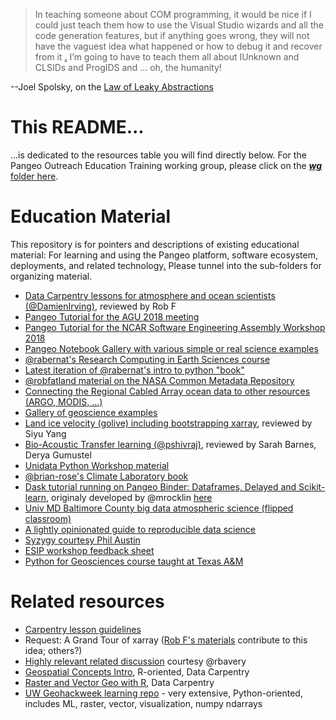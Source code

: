 > In teaching someone about COM programming, it would be nice if I could just teach them how to use 
> the Visual Studio wizards and all the code generation features, but if anything goes wrong, they 
> will not have the vaguest idea what happened or how to debug it and recover from it
>[.](http://github.com/robfatland/ops) I’m going to have to teach them all about IUnknown and CLSIDs 
> and ProgIDS and … oh, the humanity!

--Joel Spolsky, on the [Law of Leaky Abstractions](https://www.joelonsoftware.com/2002/11/11/the-law-of-leaky-abstractions/)

# This README...

...is dedicated to the resources table you will find directly below. For the Pangeo Outreach Education Training working 
group, please click on the 
[***wg*** folder here](https://github.com/pangeo-data/education-material/tree/master/wg).


# Education Material

This repository is for pointers and descriptions of existing educational material: For learning and using the Pangeo 
platform, software ecosystem, deployments, and related technology[.](http://github.com/robfatland/ops) 
Please tunnel into the sub-folders for organizing material. 

- [Data Carpentry lessons for atmosphere and ocean scientists (@DamienIrving)](https://datacarpentry.org/blog/2018/09/atmos-ocean-launch), reviewed by  Rob F 
- [Pangeo Tutorial for the AGU 2018 meeting](https://github.com/pangeo-data/pangeo-tutorial-agu-2018) 
- [Pangeo Tutorial for the NCAR Software Engineering Assembly Workshop 2018](https://github.com/pangeo-data/pangeo-tutorial-sea-2018) 
- [Pangeo Notebook Gallery with various simple or real science examples](https://github.com/pangeo-data/pangeo-example-notebooks)
- [@rabernat's Research Computing in Earth Sciences course](https://rabernat.github.io/research_computing_2018/)
- [Latest iteration of @rabernat's intro to python "book"](http://earth-env-data-science.github.io)
- [@robfatland material on the NASA Common Metadata Repository](https://github.com/pangeo-data/cmr) 
- [Connecting the Regional Cabled Array ocean data to other resources (ARGO, MODIS, ...)](https://github.com/robfatland/synoptic) 
- [Gallery of geoscience examples](https://github.com/robfatland/gallery) 
- [Land ice velocity (golive) including bootstrapping xarray](https://github.com/robfatland/golive), reviewed by  Siyu Yang 
- [Bio-Acoustic Transfer learning (@pshivraj)](https://github.com/pshivraj/batl), reviewed by Sarah Barnes, Derya Gumustel 
- [Unidata Python Workshop material](https://github.com/Unidata/python-workshop) 
- [@brian-rose's Climate Laboratory book](https://brian-rose.github.io/ClimateLaboratoryBook/)
- [Dask tutorial running on Pangeo Binder: Dataframes, Delayed and Scikit-learn](https://github.com/jcrist/anacondacon-2019-tutorial), originaly developed by @mrocklin [here](https:/hub.com/mrocklin/pydata-nyc-2018-tutorial) 
- [Univ MD Baltimore County big data atmospheric science (flipped classroom)](http://cybertraining.umbc.edu/docs/UMBC_CyberTraininging_2019.pdf)
- [A lightly opinionated guide to reproducible data science](https://the-turing-way.com) 
- [Syzygy courtesy Phil Austin](https://www.computecanada.ca/featured/compute-canada-and-pims-launch-jupyter-service-for-researchers/) 
- [ESIP workshop feedback sheet](https://docs.google.com/spreadsheets/d/1mUd-MPCdhNw4fPcQFZmE8YPP1hmuR8VYbGrzyfuOMrY/edit#gid=0) 
- [Python for Geosciences course taught at Texas A&M](https://github.com/kthyng/python4geosciences) 

<!--
[_No longer exists?  Is private?_](https://github.com/cormorack/notebooks 
[_No longer exists?  Is private?_](https://github.com/cormorack/whalebooks 
-->

# Related resources

* [Carpentry lesson guidelines](https://github.com/carpentries/lesson-example)
* Request: A Grand Tour of xarray ([Rob F's materials](https://github.com/robfatland/chlorophyll) contribute to this idea; others?)
* [Highly relevant related discussion](https://github.com/carpentries-incubator/geospatial-python/issues/1) courtesy @rbavery
* [Geospatial Concepts Intro](https://datacarpentry.org/organization-geospatial/), R-oriented, Data Carpentry
* [Raster and Vector Geo with R](https://datacarpentry.org/r-raster-vector-geospatial/), Data Carpentry
* [UW Geohackweek learning repo](https://github.com/geohackweek/tutorial_contents) - very extensive, Python-oriented, includes ML, raster, vector, visualization, numpy ndarrays

